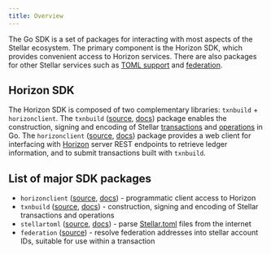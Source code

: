 ```yaml
---
title: Overview
---
```


The Go SDK is a set of packages for interacting with most aspects of the Stellar ecosystem. The primary component is the Horizon SDK, which provides convenient access to Horizon services. There are also packages for other Stellar services such as [TOML support](https://github.com/stellar/stellar-protocol/blob/master/ecosystem/sep-0001.md) and [federation](https://github.com/stellar/stellar-protocol/blob/master/ecosystem/sep-0002.md).

## Horizon SDK

The Horizon SDK is composed of two complementary libraries: `txnbuild` + `horizonclient`.
The `txnbuild` ([source](https://github.com/stellar/go/tree/master/txnbuild), [docs](https://godoc.org/github.com/stellar/go/txnbuild)) package enables the construction, signing and encoding of Stellar [transactions](https://www.stellar.org/developers/guides/concepts/transactions.html) and [operations](https://www.stellar.org/developers/guides/concepts/list-of-operations.html) in Go. The `horizonclient` ([source](https://github.com/stellar/go/tree/master/clients/horizonclient), [docs](https://godoc.org/github.com/stellar/go/clients/horizonclient)) package provides a web client for interfacing with [Horizon](https://www.stellar.org/developers/guides/get-started/) server REST endpoints to retrieve ledger information, and to submit transactions built with `txnbuild`.

## List of major SDK packages

- `horizonclient` ([source](https://github.com/stellar/go/tree/master/clients/horizonclient), [docs](https://godoc.org/github.com/stellar/go/clients/horizonclient)) - programmatic client access to Horizon
- `txnbuild` ([source](https://github.com/stellar/go/tree/master/txnbuild), [docs](https://godoc.org/github.com/stellar/go/txnbuild)) - construction, signing and encoding of Stellar transactions and operations
- `stellartoml` ([source](https://github.com/stellar/go/tree/master/clients/stellartoml), [docs](https://godoc.org/github.com/stellar/go/clients/stellartoml)) - parse [Stellar.toml](../../guides/concepts/stellar-toml.md) files from the internet
- `federation` ([source](https://godoc.org/github.com/stellar/go/clients/federation)) - resolve federation addresses  into stellar account IDs, suitable for use within a transaction

